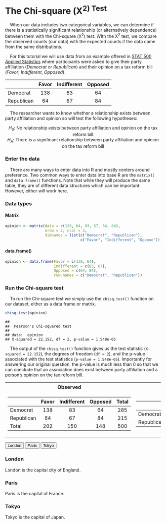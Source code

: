 
# The Chi-square (Χ<sup>2</sub>) Test

    When our data includes two categorical variables, we can determine
if there is a statistically significant relationship (or alternatively
dependence) between them with the Chi-square (Χ<sup>2</sup>) test. WIth
the Χ<sup>2</sup> test, we compare the observed counts (our data) with
the expected counts if the data came from the same distributions.

    For this tutorial we will use data from an example offered in [STAT
500 Applied Statistics](https://online.stat.psu.edu/stat500/lesson/8)
where participants were asked to give their party affiliation
(*Democrat* or *Republican*) and their opinion on a tax reform bill
(*Favor*, *Indifferent*, *Opposed*).

|            | Favor | Indifferent | Opposed |
|:-----------|:-----:|:-----------:|:-------:|
| Democrat   |  138  |     83      |   64    |
| Republican |  64   |     67      |   84    |

    The researcher wants to know whether a relationship exists between
party affiliation and opinion so will test the following hypotheses:

<center>
<i>H<sub>0</sub></i>: No relationship exists between party affiliation
and opinion on the tax reform bill
</center>
<center>
<i>H<sub>A</sub></i>: There is a significant relationship between party
affiliation and opinion on the tax reform bill
</center>

### Enter the data

    There are many ways to enter data into R and mostly centers around
preference. Two common ways to enter data into base R are the `matrix()`
and `data.frame()` functions. Note that while they will produce the same
table, they are of different data structures which can be important.
However, either will work here.

### Data types

#### Matrix

``` r
opinion <- matrix(data = c(138, 64, 83, 67, 64, 84),
                  nrow = 2, ncol = 3,
                  dimnames = list(c("Democrat", "Republican"),
                                  c("Favor", "Indifferent", "Oppose")))
```

#### data.frame()

``` r
opinion <- data.frame(Favor = c(138, 64),
                      Indifferent = c(83, 67),
                      Opposed = c(64, 84),
                      row.names = c("Democrat", "Republican"))
```

### Run the Chi-square test

    To run the Chi-square test we simply use the `chisq.test()` function
on our dataset, either as a data frame or matrix.

``` r
chisq.test(opinion)
```

    ## 
    ##  Pearson's Chi-squared test
    ## 
    ## data:  opinion
    ## X-squared = 22.152, df = 2, p-value = 1.548e-05

    The output of the `chisq.test()` function gives us the test
statistic (`X-squared = 22.152`), the degrees of freedom (`df = 2`), and
the p-value associated with the test statistics (`p-value = 1.548e-05`).
Importantly for answering our original question, the p-value is much
less than 0 so that we can conclude that an association does exist
between party affiliation and a person’s opinion on the tax reform bill.

<table>
<tr>
<th>
Observed
</th>
<th>
Expected
</th>
</tr>
<tr>
<td>

|            | Favor | Indifferent | Opposed | Total |
|:-----------|:-----:|:-----------:|:-------:|:-----:|
| Democrat   |  138  |     83      |   64    |  285  |
| Republican |  64   |     67      |   84    |  215  |
| Total      |  202  |     150     |   148   |  500  |

</td>
<td>

|            | Favor  | Indifferent | Opposed |
|:-----------|:------:|:-----------:|:-------:|
| Democrat   | 115.14 |    85.5     |  84.36  |
| Republican | 86.86  |    64.5     |  63.64  |

</td>
</tr>
</table>
<!-- Tab links -->

<div class="tab">

<button class="tablinks" onclick="openCity(event, 'London')">London</button>
<button class="tablinks" onclick="openCity(event, 'Paris')">Paris</button>
<button class="tablinks" onclick="openCity(event, 'Tokyo')">Tokyo</button>

</div>

<!-- Tab content -->

<div id="London" class="tabcontent">

<h3>
London
</h3>
<p>
London is the capital city of England.
</p>

</div>

<div id="Paris" class="tabcontent">

<h3>
Paris
</h3>
<p>
Paris is the capital of France.
</p>

</div>

<div id="Tokyo" class="tabcontent">

<h3>
Tokyo
</h3>
<p>
Tokyo is the capital of Japan.
</p>

</div>
